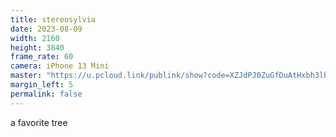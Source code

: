 ```yaml
---
title: stereosylvia
date: 2023-08-09
width: 2160
height: 3840
frame_rate: 60
camera: iPhone 13 Mini
master: "https://u.pcloud.link/publink/show?code=XZJdPJ0ZuGfDuAtHxbh3lbNDpryPdHRTgYzX"
margin_left: 5
permalink: false
---
```

a favorite tree
